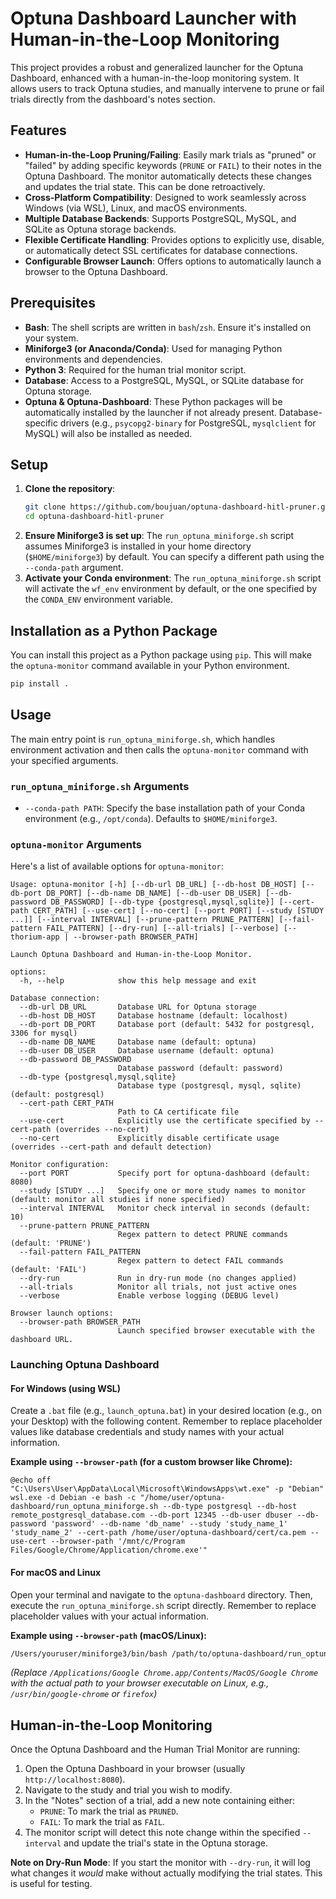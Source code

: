 # Optuna Dashboard Launcher with Human-in-the-Loop Monitoring

This project provides a robust and generalized launcher for the Optuna Dashboard, enhanced with a human-in-the-loop monitoring system. It allows users to track Optuna studies, and manually intervene to prune or fail trials directly from the dashboard's notes section.

## Features

*   **Human-in-the-Loop Pruning/Failing**: Easily mark trials as "pruned" or "failed" by adding specific keywords (`PRUNE` or `FAIL`) to their notes in the Optuna Dashboard. The monitor automatically detects these changes and updates the trial state. This can be done retroactively.
*   **Cross-Platform Compatibility**: Designed to work seamlessly across Windows (via WSL), Linux, and macOS environments.
*   **Multiple Database Backends**: Supports PostgreSQL, MySQL, and SQLite as Optuna storage backends.
*   **Flexible Certificate Handling**: Provides options to explicitly use, disable, or automatically detect SSL certificates for database connections.
*   **Configurable Browser Launch**: Offers options to automatically launch a browser to the Optuna Dashboard.

## Prerequisites

*   **Bash**: The shell scripts are written in `bash`/`zsh`. Ensure it's installed on your system.
*   **Miniforge3 (or Anaconda/Conda)**: Used for managing Python environments and dependencies.
*   **Python 3**: Required for the human trial monitor script.
*   **Database**: Access to a PostgreSQL, MySQL, or SQLite database for Optuna storage.
*   **Optuna & Optuna-Dashboard**: These Python packages will be automatically installed by the launcher if not already present. Database-specific drivers (e.g., `psycopg2-binary` for PostgreSQL, `mysqlclient` for MySQL) will also be installed as needed.

## Setup

1.  **Clone the repository**:
    ```bash
    git clone https://github.com/boujuan/optuna-dashboard-hitl-pruner.git
    cd optuna-dashboard-hitl-pruner
    ```
2.  **Ensure Miniforge3 is set up**: The `run_optuna_miniforge.sh` script assumes Miniforge3 is installed in your home directory (`$HOME/miniforge3`) by default. You can specify a different path using the `--conda-path` argument.
3.  **Activate your Conda environment**: The `run_optuna_miniforge.sh` script will activate the `wf_env` environment by default, or the one specified by the `CONDA_ENV` environment variable.

## Installation as a Python Package

You can install this project as a Python package using `pip`. This will make the `optuna-monitor` command available in your Python environment.

```bash
pip install .
```

## Usage

The main entry point is `run_optuna_miniforge.sh`, which handles environment activation and then calls the `optuna-monitor` command with your specified arguments.

### `run_optuna_miniforge.sh` Arguments

*   `--conda-path PATH`: Specify the base installation path of your Conda environment (e.g., `/opt/conda`). Defaults to `$HOME/miniforge3`.

### `optuna-monitor` Arguments

Here's a list of available options for `optuna-monitor`:

```
Usage: optuna-monitor [-h] [--db-url DB_URL] [--db-host DB_HOST] [--db-port DB_PORT] [--db-name DB_NAME] [--db-user DB_USER] [--db-password DB_PASSWORD] [--db-type {postgresql,mysql,sqlite}] [--cert-path CERT_PATH] [--use-cert] [--no-cert] [--port PORT] [--study [STUDY ...]] [--interval INTERVAL] [--prune-pattern PRUNE_PATTERN] [--fail-pattern FAIL_PATTERN] [--dry-run] [--all-trials] [--verbose] [--thorium-app | --browser-path BROWSER_PATH]

Launch Optuna Dashboard and Human-in-the-Loop Monitor.

options:
  -h, --help            show this help message and exit

Database connection:
  --db-url DB_URL       Database URL for Optuna storage
  --db-host DB_HOST     Database hostname (default: localhost)
  --db-port DB_PORT     Database port (default: 5432 for postgresql, 3306 for mysql)
  --db-name DB_NAME     Database name (default: optuna)
  --db-user DB_USER     Database username (default: optuna)
  --db-password DB_PASSWORD
                        Database password (default: password)
  --db-type {postgresql,mysql,sqlite}
                        Database type (postgresql, mysql, sqlite) (default: postgresql)
  --cert-path CERT_PATH
                        Path to CA certificate file
  --use-cert            Explicitly use the certificate specified by --cert-path (overrides --no-cert)
  --no-cert             Explicitly disable certificate usage (overrides --cert-path and default detection)

Monitor configuration:
  --port PORT           Specify port for optuna-dashboard (default: 8080)
  --study [STUDY ...]   Specify one or more study names to monitor (default: monitor all studies if none specified)
  --interval INTERVAL   Monitor check interval in seconds (default: 10)
  --prune-pattern PRUNE_PATTERN
                        Regex pattern to detect PRUNE commands (default: 'PRUNE')
  --fail-pattern FAIL_PATTERN
                        Regex pattern to detect FAIL commands (default: 'FAIL')
  --dry-run             Run in dry-run mode (no changes applied)
  --all-trials          Monitor all trials, not just active ones
  --verbose             Enable verbose logging (DEBUG level)

Browser launch options:
  --browser-path BROWSER_PATH
                        Launch specified browser executable with the dashboard URL.
```

### Launching Optuna Dashboard

#### For Windows (using WSL)

Create a `.bat` file (e.g., `launch_optuna.bat`) in your desired location (e.g., on your Desktop) with the following content. Remember to replace placeholder values like database credentials and study names with your actual information.


**Example using `--browser-path` (for a custom browser like Chrome):**

```batch
@echo off
"C:\Users\User\AppData\Local\Microsoft\WindowsApps\wt.exe" -p "Debian" wsl.exe -d Debian -e bash -c "/home/user/optuna-dashboard/run_optuna_miniforge.sh --db-type postgresql --db-host remote_postgresql_database.com --db-port 12345 --db-user dbuser --db-password 'password' --db-name 'db_name' --study 'study_name_1' 'study_name_2' --cert-path /home/user/optuna-dashboard/cert/ca.pem --use-cert --browser-path '/mnt/c/Program Files/Google/Chrome/Application/chrome.exe'"
```

#### For macOS and Linux

Open your terminal and navigate to the `optuna-dashboard` directory. Then, execute the `run_optuna_miniforge.sh` script directly. Remember to replace placeholder values with your actual information.

**Example using `--browser-path` (macOS/Linux):**

```bash
/Users/youruser/miniforge3/bin/bash /path/to/optuna-dashboard/run_optuna_miniforge.sh --db-type postgresql --db-host your_db_host --db-port 5432 --db-user your_user --db-password 'your_password' --db-name 'db_name' --study 'study_name_1' 'study_name_2' --browser-path '/Applications/Google Chrome.app/Contents/MacOS/Google Chrome'
```
*(Replace `/Applications/Google Chrome.app/Contents/MacOS/Google Chrome` with the actual path to your browser executable on Linux, e.g., `/usr/bin/google-chrome` or `firefox`)*

## Human-in-the-Loop Monitoring

Once the Optuna Dashboard and the Human Trial Monitor are running:

1.  Open the Optuna Dashboard in your browser (usually `http://localhost:8080`).
2.  Navigate to the study and trial you wish to modify.
3.  In the "Notes" section of a trial, add a new note containing either:
    *   `PRUNE`: To mark the trial as `PRUNED`.
    *   `FAIL`: To mark the trial as `FAIL`.
4.  The monitor script will detect this note change within the specified `--interval` and update the trial's state in the Optuna storage.

**Note on Dry-Run Mode**: If you start the monitor with `--dry-run`, it will log what changes it *would* make without actually modifying the trial states. This is useful for testing.
